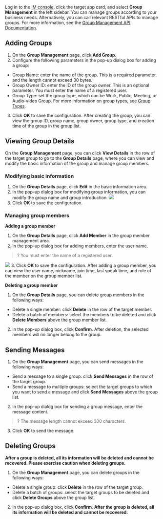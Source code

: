 Log in to the [IM console](https://console.cloud.tencent.com/im), click the target app card, and select **Group Management** in the left sidebar. You can manage groups according to your business needs.
Alternatively, you can call relevant RESTful APIs to manage groups. For more information, see the [Group Management API Documentation](https://intl.cloud.tencent.com/document/product/1047/34960).


## Adding Groups
1. On the **Group Management** page, click **Add Group**.
2. Configure the following parameters in the pop-up dialog box for adding a group:
 - Group Name: enter the name of the group. This is a required parameter, and the length cannot exceed 30 bytes.
 - Group Owner ID: enter the ID of the group owner. This is an optional parameter. You must enter the name of a registered user.
 - Group Type: set the group type, which can be Work, Public, Meeting, or Audio-video Group. For more information on group types, see [Group Types](https://intl.cloud.tencent.com/document/product/1047/33529).
3. Click **OK** to save the configuration.
 After creating the group, you can view the group ID, group name, group owner, group type, and creation time of the group in the group list.

## Viewing Group Details
On the **Group Management** page, you can click **View Details** in the row of the target group to go to the **Group Details** page, where you can view and modify the basic information of the group and manage group members.

### Modifying basic information
1. On the **Group Details** page, click **Edit** in the basic information area.
2. In the pop-up dialog box for modifying group information, you can modify the group name and group introduction.
 ![](https://main.qcloudimg.com/raw/e02ca8b347201a324fe8c6816024a725.png)
3. Click **OK** to save the configuration.

### Managing group members
**Adding a group member**
1. On the **Group Details** page, click **Add Member** in the group member management area.
2. In the pop-up dialog box for adding members, enter the user name.
 >? You must enter the name of a registered user.
 >
![](https://main.qcloudimg.com/raw/a770c24a1c91813e16e50da0616f22ba.png)
3. Click **OK** to save the configuration.
 After adding a group member, you can view the user name, nickname, join time, last speak time, and role of the member on the group member list.

**Deleting a group member**
1. On the **Group Details** page, you can delete group members in the following ways:
 - Delete a single member: click **Delete** in the row of the target member.
 - Delete a batch of members: select the members to be deleted and click **Delete Members** above the group member list.
2. In the pop-up dialog box, click **Confirm**.
 After deletion, the selected members will no longer belong to the group.

## Sending Messages
1. On the **Group Management** page, you can send messages in the following ways:
 - Send a message to a single group: click **Send Messages** in the row of the target group.
 - Send a message to multiple groups: select the target groups to which you want to send a message and click **Send Messages** above the group list.
2. In the pop-up dialog box for sending a group message, enter the message content.
 >? The message length cannot exceed 300 characters.
 >
3. Click **OK** to send the message.

## Deleting Groups
**After a group is deleted, all its information will be deleted and cannot be recovered. Please exercise caution when deleting groups.**

1. On the **Group Management** page, you can delete groups in the following ways:
 - Delete a single group: click **Delete** in the row of the target group.
 - Delete a batch of groups: select the target groups to be deleted and click **Delete Groups** above the group list.
2. In the pop-up dialog box, click **Confirm**.
 **After the group is deleted, all its information will be deleted and cannot be recovered.**

